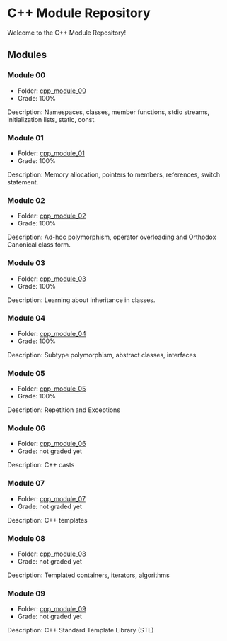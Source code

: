 # C++ Module Repository

Welcome to the C++ Module Repository!

## Modules

### Module 00

- Folder: [cpp_module_00](cpp_module_00/)
- Grade: 100%

Description: Namespaces, classes, member functions, stdio streams, initialization lists, static, const.

### Module 01

- Folder: [cpp_module_01](cpp_module_01/)
- Grade: 100%

Description: Memory allocation, pointers to members, references, switch statement.

### Module 02

- Folder: [cpp_module_02](cpp_module_02/)
- Grade: 100%

Description: Ad-hoc polymorphism, operator overloading and Orthodox Canonical class form.

### Module 03

- Folder: [cpp_module_03](cpp_module_03/)
- Grade: 100%

Description: Learning about inheritance in classes.

### Module 04

- Folder: [cpp_module_04](cpp_module_04/)
- Grade: 100%

Description: Subtype polymorphism, abstract classes, interfaces

### Module 05

- Folder: [cpp_module_05](cpp_module_05/)
- Grade: 100%

Description: Repetition and Exceptions

### Module 06

- Folder: [cpp_module_06](cpp_module_06/)
- Grade: not graded yet

Description: C++ casts

### Module 07

- Folder: [cpp_module_07](cpp_module_07/)
- Grade: not graded yet

Description: C++ templates

### Module 08

- Folder: [cpp_module_08](cpp_module_08/)
- Grade: not graded yet

Description: Templated containers, iterators, algorithms

### Module 09

- Folder: [cpp_module_09](cpp_module_09/)
- Grade: not graded yet

Description: C++ Standard Template Library (STL)
